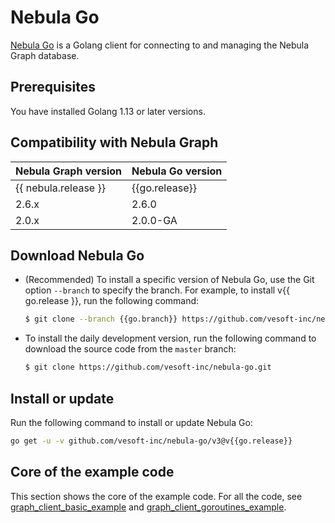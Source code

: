 # Nebula Go

[Nebula Go](https://github.com/vesoft-inc/nebula-go/tree/{{go.branch}}) is a Golang client for connecting to and managing the Nebula Graph database.

## Prerequisites

You have installed Golang 1.13 or later versions.

## Compatibility with Nebula Graph

|Nebula Graph version|Nebula Go version|
|:---|:---|
|{{ nebula.release }}|{{go.release}}|
|2.6.x|2.6.0|
|2.0.x|2.0.0-GA|

## Download Nebula Go

- (Recommended) To install a specific version of Nebula Go, use the Git option `--branch` to specify the branch. For example, to install v{{ go.release }}, run the following command:

  ```bash
  $ git clone --branch {{go.branch}} https://github.com/vesoft-inc/nebula-go.git
  ```

- To install the daily development version, run the following command to download the source code from the `master` branch:

  ```bash
  $ git clone https://github.com/vesoft-inc/nebula-go.git
  ```

## Install or update

Run the following command to install or update Nebula Go:

```bash
go get -u -v github.com/vesoft-inc/nebula-go/v3@v{{go.release}}
```


## Core of the example code

This section shows the core of the example code. For all the code, see [graph_client_basic_example](https://github.com/vesoft-inc/nebula-go/blob/{{go.branch}}/basic_example/graph_client_basic_example.go) and [graph_client_goroutines_example](https://github.com/vesoft-inc/nebula-go/blob/{{go.branch}}/gorountines_example/graph_client_goroutines_example.go).
